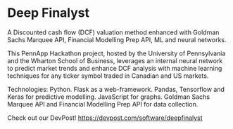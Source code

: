 # Deep Finalyst
A Discounted cash flow (DCF) valuation method enhanced with Goldman Sachs Marquee API, Financial Modelling Prep API, ML and neural networks. 

This PennApp Hackathon project, hosted by the University of Pennsylvania and the Wharton School of Business, leverages an internal neural network to predict market trends and enhance DCF analysis with machine learning techniques for any ticker symbol traded in Canadian and US markets. 

Technologies: Python. Flask as a web-framework. Pandas, Tensorflow and Keras for predictive modelling. JavaScript for graphs. Goldman Sachs Marquee API and Financial Modelling Prep API for data collection.

Check out our DevPost! 
https://devpost.com/software/deepfinalyst

